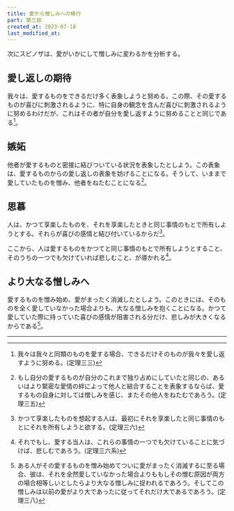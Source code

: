 ```yaml
---
title: 愛から憎しみへの移行
part: 第三部
created_at: 2023-07-18
last_modified_at: 
---
```


次にスピノザは、愛がいかにして憎しみに変わるかを分析する。

## 愛し返しの期待

我々は、愛するものをできるだけ多く表象しようと努める。この際、その愛するものが喜びに刺激されるように、特に自身の観念を含んだ喜びに刺激されるように努めるわけだが、これはその者が自分を愛し返すように努めることと同じである[^ref1]。

[^ref1]:我々は我々と同類のものを愛する場合、できるだけそのものが我々を愛し返すように努める。(定理三三)

## 嫉妬

他者が愛するものと密接に結びついている状況を表象したとしよう。この表象は、愛するものからの愛し返しの表象を妨げることになる。そうして、いままで愛していたものを憎み、他者をねたむことになる[^ref2]。

[^ref2]:もし自分の愛するものが自分のこれまで独り占めにしていたと同じの、あるいはより緊密な愛情の絆によって他人と結合することを表象するならば、愛するもの自身に対しては憎しみを感じ、またその他人をねたむであろう。(定理三五)

## 思慕

人は、かつて享楽したものを、それを享楽したときと同じ事情のもとで所有しようとする。それらが喜びの感情と結び付いているからだ[^ref3]。

[^ref3]:かつて享楽したものを想起する人は、最初にそれを享楽したと同じ事情のもとにそれを所有しようと欲する。(定理三六)

ここから、人は愛するものをかつてと同じ事情のもとで所有しようとすること、そのうちの一つでも欠けていれば悲しむこと、が導かれる[^ref4]。

[^ref4]:それでもし、愛する当人は、これらの事情の一つでも欠けていることに気づけば、悲しむであろう。(定理三六系)

## より大なる憎しみへ

愛するものを憎み始め、愛がまったく消滅したとしよう。このときには、そのものを全く愛していなかった場合よりも、大なる憎しみを抱くことになる。かつて愛していた際に持っていた喜びの感情が阻害される分だけ、悲しみが大きくなるからである[^ref5]。

[^ref5]:ある人がその愛するものを憎み始めてついに愛がまったく消滅するに至る場合、彼は、それを全然愛していなかった場合よりももしその憎む原因が両方の場合相等しいとしたらより大なる憎しみに捉われるであろう。そしてこの憎しみは以前の愛がより大であったに従ってそれだけ大であるであろう。(定理三八)

---
